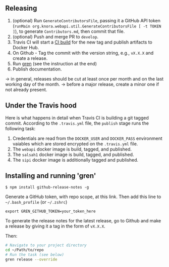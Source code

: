 ## Releasing

 1. (optional) Run `GenerateContributorsFile`, passing it a GitHub API token (`runMain org.knora.webapi.util.GenerateContributorsFile [ -t TOKEN ]`), to generate `Contributors.md`, then commit that file.
 1. (optional) Push and merge PR to `develop`.
 1. Travis CI will start a [CI build](https://travis-ci.org/dhlab-basel/Knora/builds) for the new tag and publish
    artifacts to Docker Hub.
 1. On Github - Tag the commit with the version string, e.g., `vX.X.X` and create a release.
 1. Run [gren](https://github.com/github-tools/github-release-notes) (see the instruction at the end)
 1. Publish documentation.

-> in general, releases should be cut at least once per month and on the last working day of the month.
-> before a major release, create a minor one if not already present.

## Under the Travis hood

Here is what happens in detail when Travis CI is building a git tagged commit. According to the `.travis.yml` file,
the `publish` stage runs the following task:
   
 1. Credentials are read from the `DOCKER_USER` and `DOCKER_PASS` environment vaiables which are stored encrypted on
    the `.travis.yml` file.
 1. The `webapi` docker image is build, tagged, and published.
 1. The `salsah1` docker image is build, tagged, and published.
 1. The `sipi` docker image is additionally tagged and published.

## Installing and running 'gren'

```
$ npm install github-release-notes -g
```

Generate a GitHub token, with repo scope, at this link. Then add this line to `~/.bash_profile` (or `~/.zshrc`)

```
export GREN_GITHUB_TOKEN=your_token_here
```

To generate the release notes for the latest release, go to Github and make a release by giving it a tag in the form of `vX.X.X`.

Then:

```bash
# Navigate to your project directory
cd ~/Path/to/repo
# Run the task (see below)
gren release --override
```
